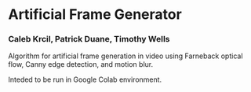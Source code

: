 # Artificial Frame Generator
### Caleb Krcil, Patrick Duane, Timothy Wells
Algorithm for artificial frame generation in video using Farneback optical flow, Canny edge detection, and motion blur.

Inteded to be run in Google Colab environment. 
